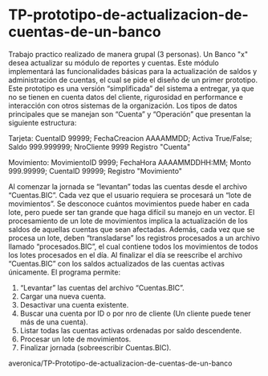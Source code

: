# TP-prototipo-de-actualizacion-de-cuentas-de-un-banco
Trabajo practico realizado de manera grupal (3 personas).
Un Banco "x" desea actualizar su módulo de reportes y cuentas. Este módulo implementará las funcionalidades básicas para la actualización de saldos 
y administración de cuentas, el cual se pide el diseño de un primer prototipo.
Este prototipo es una versión “simplificada” del sistema a entregar, ya que no se tienen en cuenta datos del cliente,
rigurosidad en performance e interacción con otros sistemas de la organización.
Los tipos de datos principales que se manejan son “Cuenta” y “Operación” que presentan la siguiente
estructura:

Tarjeta:
CuentaID        99999;
FechaCreacion   AAAAMMDD;
Activa          True/False;
Saldo           999.999999;
NroCliente      9999
Registro "Cuenta"

Movimiento:
MovimientoID   9999;
FechaHora      AAAAMMDDHH:MM;
Monto          999.99999;
CuentaID       99999;
Registro "Movimiento"

Al comenzar la jornada se “levantan” todas las cuentas desde el archivo “Cuentas.BIC”. Cada vez que el usuario
requiera se procesará un “lote de movimientos”. Se desconoce cuántos movimientos puede haber en cada lote,
pero puede ser tan grande que haga difícil su manejo en un vector.
El procesamiento de un lote de movimientos implica la actualización de los saldos de aquellas cuentas que sean
afectadas. Además, cada vez que se procesa un lote, deben “transladarse” los registros procesados a un archivo
llamado “procesados.BIC”, el cual contiene todos los movimientos de todos los lotes procesados en el día.
Al finalizar el día se reescribe el archivo “Cuentas.BIC” con los saldos actualizados de las cuentas activas
únicamente.
El programa permite:
1. “Levantar” las cuentas del archivo “Cuentas.BIC”.
2. Cargar una nueva cuenta.
3. Desactivar una cuenta existente.
4. Buscar una cuenta por ID o por nro de cliente (Un cliente puede tener más de una cuenta).
5. Listar todas las cuentas activas ordenadas por saldo descendente.
6. Procesar un lote de movimientos.
7. Finalizar jornada (sobreescribir Cuentas.BIC).

averonica/TP-Prototipo-de-actualizacion-de-cuentas-de-un-banco
